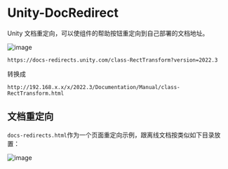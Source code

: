 # Unity-DocRedirect
Unity 文档重定向，可以使组件的帮助按钮重定向到自己部署的文档地址。

![image](https://github.com/akof1314/Unity-DocRedirect/assets/2639552/a1d30a63-dc14-40cb-aab6-18f33b5a8cc6)


`https://docs-redirects.unity.com/class-RectTransform?version=2022.3`

转换成

`http://192.168.x.x/x/2022.3/Documentation/Manual/class-RectTransform.html`


## 文档重定向
`docs-redirects.html`作为一个页面重定向示例，跟离线文档按类似如下目录放置：

![image](https://github.com/akof1314/Unity-DocRedirect/assets/2639552/accd3e5d-8392-4aa8-8eef-f87c44f4fe90)
